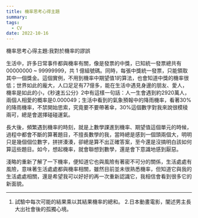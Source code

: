 ```yaml
---
title: 機率思考心得主題
summary: 
tags:
  - CV
date: 2022-10-16
---
```

機率思考心得主題:我對於機率的謬誤

生活中，許多日常事件都與機率有關，像是發票的中獎，已知統一發票總共有00000000 ~ 99999999，共 1 億組號碼。同時，每張中獎統一發票，只能領取其中一個獎金。這個實例，不用到機率中期望值1的算法，也會知道中獎的機率很低；世界如此的龐大，人口足足有77億多，能在生活中遇見身邊的朋友、愛人，機率是如此的小，《秒速五公分》2中有這樣一句話：人一生會遇到約2920萬人，兩個人相愛的概率是0.000049；生活中看到的氣象預報中的降雨機率，看著30%的降雨機率，不禁開始思索，究竟要不要帶著傘，30%這個數字對我來說很模稜兩可，總是會選擇碰碰運氣。

長大後，頻繁遇到機率的時刻，就是上數學課進到機率、期望值這個單元的時候，過程中都會不斷的算著題目，不擅長數學的我，當時總是感到一個頭兩個大，明明只是幾個個位數字，拼拼湊湊，卻總是算不出正確答案，至今還是沒搞明白該如何算這些題目。如今，想起機率，就會聯想到數學，還是會下意識地感到厭惡。

淺略的重新了解了一下機率，便知道它也與風險有著密不可分的關係，生活處處有風險，意味著生活處處都與機率相關，雖然目前並未很熟悉機率，但知道它與我的生活處處相關，還是希望我可以好好的再一次重新認識它，我相信會看到很多它的新面貌。





________________________________
1. 試驗中每次可能的結果乘以其結果機率的總和。
2.日本動畫電影，闡述男主長大出社會後的孤獨心境。
